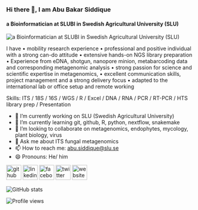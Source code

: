 ### Hi there 👋, I am Abu Bakar Siddique
#### a Bioinformatician at SLUBI in Swedish Agricultural University (SLU)
![a Bioinformatician at SLUBI in Swedish Agricultural University (SLU)](https://lh4.googleusercontent.com/UPi027UWz8RvAbPlEQ3mGdOTfdUR7NOQz0F3RAioUgUcm_TOP60ZBUtt15RvU4t75jxQHgTTy_goVNNnhIv1h8U9XMscvaszhZlf5aqcoP55lXEJ1BQQLh8EsWzL398DRgbrpDjZhgVvMU-WhqF6tw)

I have • mobility research experience • professional and positive individual with a strong can-do attitude • extensive hands-on NGS library preparation • Experience from eDNA, shotgun, nanopore minion, metabarcoding data and corresponding metagenomic analysis • strong passion for science and scientific expertise in metagenomics, • excellent communication skills, project management and a strong delivery focus • adapted to the international lab or office setup and remote working

Skills: ITS / 18S / 16S / WGS / R / Excel / DNA /  RNA / PCR / RT-PCR / HTS library prep / Presentation

- 🔭 I’m currently working on SLU (Swedish Agricultural University) 
- 🌱 I’m currently learning git, github, R, python, nextflow, snakemake 
- 👯 I’m looking to collaborate on metagenomics, endophytes, mycology, plant biology, virus 
- 💬 Ask me about ITS fungal metagenomics 
- 📫 How to reach me: abu.siddique@slu.se 
- 😄 Pronouns: He/ him 


[<img src='https://cdn.jsdelivr.net/npm/simple-icons@3.0.1/icons/github.svg' alt='github' height='40'>](https://github.com/abu85)  [<img src='https://cdn.jsdelivr.net/npm/simple-icons@3.0.1/icons/linkedin.svg' alt='linkedin' height='40'>](https://www.linkedin.com/in/abu-bakar-siddique-11541861/)  [<img src='https://cdn.jsdelivr.net/npm/simple-icons@3.0.1/icons/facebook.svg' alt='facebook' height='40'>](https://www.facebook.com/a.b.s.biplob)  [<img src='https://cdn.jsdelivr.net/npm/simple-icons@3.0.1/icons/twitter.svg' alt='twitter' height='40'>](https://twitter.com/absiddique85)  [<img src='https://cdn.jsdelivr.net/npm/simple-icons@3.0.1/icons/icloud.svg' alt='website' height='40'>](https://sites.google.com/view/abubsiddique/home)  

![GitHub stats](https://github-readme-stats.vercel.app/api?username=abu85&show_icons=true)  

![Profile views](https://gpvc.arturio.dev/abu85)  

<!---
abu85/abu85 is a ✨ special ✨ repository because its `README.md` (this file) appears on your GitHub profile.
You can click the Preview link to take a look at your changes.
--->
